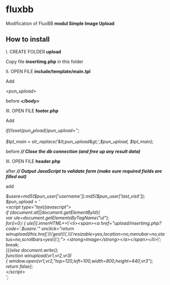 # fluxbb
Modification of FluxBB  <strong>modul Simple Image Upload</strong>

<h2>How to install</h2>

I. CREATE FOLDER <strong>upload</strong>

Copy file <strong>insertimg.php</strong> in this folder



II. OPEN FILE <strong>include/template/main.tpl</strong>

Add 

<i>&lt;pun_upload&gt;</i>

before <i><strong>&lt;/body&gt;</strong></i>



III. OPEN FILE <strong>footer.php</strong>

Add  

<i>if(!isset($pun_upload))$pun_upload='';

$tpl_main = str_replace('&lt;pun_upload&gt;',$pun_upload, $tpl_main);</i>

before <i><strong>// Close the db connection (and free up any result data)</strong></i>



III. OPEN FILE <strong>header.php</strong>



after <i><strong>// Output JavaScript to validate form (make sure required fields are filled out)</strong></i>

add 

<i>
$usere=md5($pun_user['username']).md5($pun_user['last_visit']);<br>
$pun_upload = '<br>
&lt;script type="text/javascript"&gt;<br>
if (document.all||document.getElementById){<br>
var ule=document.getElementsByTagName("ul");<br>
for(i=0;i<ule.length;i+=1){if(ule[i].className=="bblinks")<br>
{ ule[i].innerHTML+=\'&lt;li&gt;&lt;span&gt;&lt;a href="upload/insertimg.php?code='.$usere.'" onclick="return <br>
winupload(this.href,\\\'gest\\\',\\\'resizable=yes,location=no,menubar=no,status=no,scrollbars=yes\\\');"&gt;
&lt;strong&gt;Image&lt;/strong&gt;&lt;/a&gt;&lt;/span&gt;&lt;/li&gt;\';<br>
break;<br>
}}}else document.write();<br>
function winupload(vr1,vr2,vr3)<br>
{ window.open(vr1,vr2,"top=120,left=100,width=800,height=440,vr3");<br>
return false};<br>
&lt;/script&gt;<br>
';<br>
</i>
